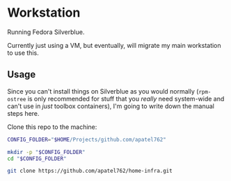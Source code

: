 # Workstation

Running Fedora Silverblue.

Currently just using a VM, but eventually, will migrate my main workstation to use this.

## Usage

Since you can't install things on Silverblue as you would normally (`rpm-ostree` is only recommended for stuff that you *really* need system-wide and can't use in *just* toolbox containers), I'm going to write down the manual steps here.

Clone this repo to the machine:

```bash
CONFIG_FOLDER="$HOME/Projects/github.com/apatel762"

mkdir -p "$CONFIG_FOLDER"
cd "$CONFIG_FOLDER"

git clone https://github.com/apatel762/home-infra.git
```
